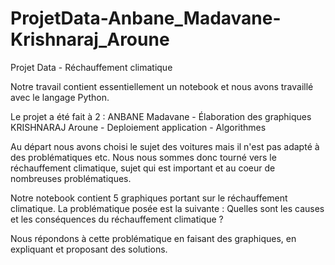 # ProjetData-Anbane_Madavane-Krishnaraj_Aroune
Projet Data - Réchauffement climatique

Notre travail contient essentiellement un notebook et nous avons travaillé avec le langage Python.

Le projet a été fait à 2 :  ANBANE Madavane -  Élaboration des graphiques
                            KRISHNARAJ Aroune - Deploiement application - Algorithmes
                            

Au départ nous avons choisi le sujet des voitures mais il n'est pas adapté à des problématiques etc.
Nous nous sommes donc tourné vers le réchauffement climatique, sujet qui est important et au coeur de nombreuses problématiques.

Notre notebook contient 5 graphiques portant sur le réchauffement climatique.
La problématique posée est la suivante :      Quelles sont les causes et les conséquences du réchauffement climatique ?

Nous répondons à cette problématique en faisant des graphiques, en expliquant  et proposant des solutions.
